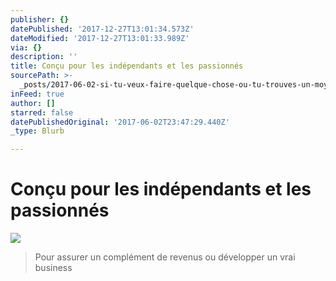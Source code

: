 ```yaml
---
publisher: {}
datePublished: '2017-12-27T13:01:34.573Z'
dateModified: '2017-12-27T13:01:33.989Z'
via: {}
description: ''
title: Conçu pour les indépendants et les passionnés
sourcePath: >-
  _posts/2017-06-02-si-tu-veux-faire-quelque-chose-ou-tu-trouves-un-moyen-ou-tu.md
inFeed: true
author: []
starred: false
datePublishedOriginal: '2017-06-02T23:47:29.440Z'
_type: Blurb

---
```

# Conçu pour les indépendants et les passionnés
![](https://imgflo.herokuapp.com/graph/2b2431f8e7ba7b0/a1f5a0337df841fcdd9ba3f79ae20cf2/croprotate.png?cropheight=337&cropwidth=297&degrees=0&input=https%3A%2F%2Fthe-grid-user-content.s3-us-west-2.amazonaws.com%2Fbaf17b91-4d7c-4e30-99b4-ff2068a342c2.png&x=85&y=0)

> Pour assurer un complément de revenus ou développer un vrai business